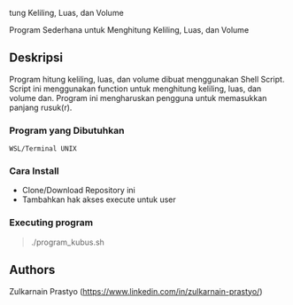 tung Keliling, Luas, dan Volume

Program Sederhana untuk Menghitung Keliling, Luas, dan Volume

## Deskripsi

Program hitung keliling, luas, dan volume dibuat menggunakan Shell Script. Script ini menggunakan function untuk menghitung keliling, luas, dan volume dan. Program ini mengharuskan pengguna untuk memasukkan panjang rusuk(r).

### Program yang Dibutuhkan

```
WSL/Terminal UNIX
```

### Cara Install

* Clone/Download Repository ini
* Tambahkan hak akses execute untuk user

### Executing program
> ./program_kubus.sh

## Authors
Zulkarnain Prastyo (https://www.linkedin.com/in/zulkarnain-prastyo/)
